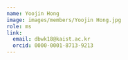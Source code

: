 ```yaml
---
name: Yoojin Hong
image: images/members/Yoojin Hong.jpg
role: ms
link:
  email: dbwk18@kaist.ac.kr
  orcid: 0000-0001-8713-9213
---
```

